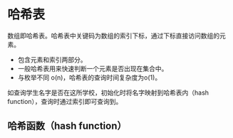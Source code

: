 # 哈希表

数组即哈希表。哈希表中关键码为数组的索引下标，通过下标直接访问数组的元素。

- 包含元素和索引两部分。
- 一般哈希表用来快速判断一个元素是否出现在集合中。
- 与枚举不同 o(n)，哈希表的查询时间复杂度为o(1)。

如查询学生名字是否在这所学校，初始化时将名字映射到哈希表内（hash function），查询时通过索引即可查询到。



## 哈希函数（hash function）

